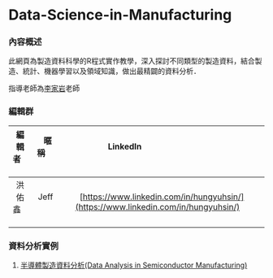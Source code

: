 # Data-Science-in-Manufacturing

### **內容概述**

此網頁為製造資料科學的R程式實作教學，深入探討不同類型的製造資料，結合製造、統計、機器學習以及領域知識，做出最精闢的資料分析．

指導老師為[李家岩](http://polab.imis.ncku.edu.tw/Bio.html)老師  

### **編輯群**    

| 編輯者       |    暱稱         |                      LinkedIn                                                            |
| :-----------:|:-----------:    |:---------------------------------------------------------------------------------------: |
| 洪佑鑫       | Jeff            | [https://www.linkedin.com/in/hungyuhsin/](https://www.linkedin.com/in/hungyuhsin/)     

### **資料分析實例**   

1. [半導體製造資料分析(Data Analysis in Semiconductor Manufacturing)](http://rpubs.com/jeff_datascience/Semiconductor_Manufacturing)
